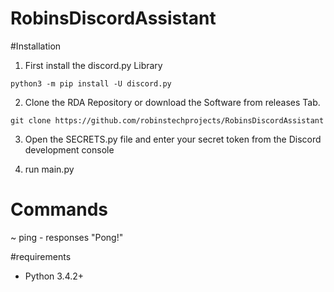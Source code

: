 # RobinsDiscordAssistant



#Installation

1) First install the discord.py Library

```
python3 -m pip install -U discord.py
```

2) Clone the RDA Repository or download the Software from releases Tab.
```
git clone https://github.com/robinstechprojects/RobinsDiscordAssistant
```
3) Open the SECRETS.py file and enter your secret token from the Discord development console

4) run main.py

# Commands
~ ping - responses "Pong!"

#requirements

- Python 3.4.2+



